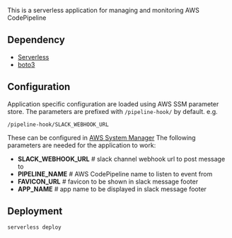 This is a serverless application for managing and monitoring AWS CodePipeline


## Dependency

- [Serverless](https://serverless.com/)
- [boto3](https://github.com/boto/boto3)

## Configuration

Application specific configuration are loaded using AWS SSM parameter store.
The parameters are prefixed with `/pipeline-hook/` by default. e.g.

```
/pipeline-hook/SLACK_WEBHOOK_URL
```

These can be configured in [AWS System Manager](https://ap-southeast-2.console.aws.amazon.com/systems-manager/home?region=ap-southeast-2)
The following parameters are needed for the application to work:

- **SLACK_WEBHOOK_URL** # slack channel webhook url to post message to
- **PIPELINE_NAME** # AWS CodePipeline name to listen to event from
- **FAVICON_URL** # favicon to be shown in slack message footer
- **APP_NAME** # app name to be displayed in slack message footer

## Deployment

```
serverless deploy
```